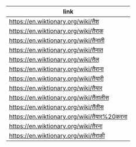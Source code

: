 |link|
|----|
|https://en.wiktionary.org/wiki/तैश|
|https://en.wiktionary.org/wiki/तैराक|
|https://en.wiktionary.org/wiki/तैनाती|
|https://en.wiktionary.org/wiki/तैनात|
|https://en.wiktionary.org/wiki/तैल|
|https://en.wiktionary.org/wiki/तैराना|
|https://en.wiktionary.org/wiki/तैयारी|
|https://en.wiktionary.org/wiki/तैयार|
|https://en.wiktionary.org/wiki/तैंतालीस|
|https://en.wiktionary.org/wiki/तैंतीस|
|https://en.wiktionary.org/wiki/तैयार%20करना|
|https://en.wiktionary.org/wiki/तैरना|
|https://en.wiktionary.org/wiki/तैराकी|
